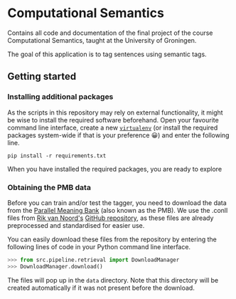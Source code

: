 # Computational Semantics
Contains all code and documentation of the final project of the course
 Computational Semantics, taught at the University of Groningen.
 
The goal of this application is to tag sentences using semantic tags.

## Getting started

### Installing additional packages

As the scripts in this repository may rely on external functionality,
it might be wise to install the required software beforehand. Open your
 favourite command line interface, create a new [`virtualenv`](
 https://docs.python.org/3/library/venv.html) (or
 install the required packages system-wide if that is your preference 😀)
 and enter the following line.
 
 ```shell script
pip install -r requirements.txt
```

When you have installed the required packages, you are ready to explore


### Obtaining the PMB data

Before you can train and/or test the tagger, you need to download the
 data from the [Parallel Meaning Bank](https://pmb.let.rug.nl/) (also
  known as the PMB). We use
  the .conll files from [Rik van Noord's](http://www.rikvannoord.nl/)
   [GitHub repository](https://github.com/RikVN/DRS_parsing), as these
    files are already preprocessed and standardised for easier use.
    
You can easily download these files from the repository by entering the
following lines of code in your Python command line interface.

```python
>>> from src.pipeline.retrieval import DownloadManager
>>> DownloadManager.download()
```

The files will pop up in the `data` directory. Note that this directory
will be created automatically if it was not present before the download.
